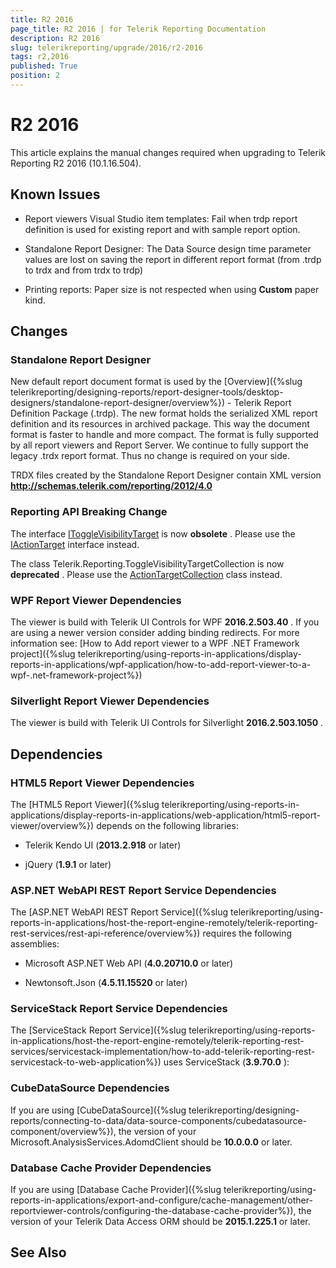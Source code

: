 ```yaml
---
title: R2 2016
page_title: R2 2016 | for Telerik Reporting Documentation
description: R2 2016
slug: telerikreporting/upgrade/2016/r2-2016
tags: r2,2016
published: True
position: 2
---
```


# R2 2016



This article explains the manual changes required when upgrading to Telerik Reporting R2 2016 (10.1.16.504).

## Known Issues

* Report viewers Visual Studio item templates: Fail when trdp report definition is used for existing report and with sample report option.             

* Standalone Report Designer: The Data Source design time parameter values are lost on saving the report in different report format               (from .trdp to trdx and from trdx to trdp)             

* Printing reports: Paper size is not respected when using __Custom__  paper kind.             

## Changes

### Standalone Report Designer

New default report document format is used by the [Overview]({%slug telerikreporting/designing-reports/report-designer-tools/desktop-designers/standalone-report-designer/overview%}) - Telerik Report Definition Package (.trdp).               The new format holds the serialized XML report definition and its resources in archived package.               This way the document format is faster to handle and more compact.               The format is fully supported by all report viewers and Report Server.               We continue to fully support the legacy .trdx report format. Thus no change is required on your side.             

TRDX files created by the Standalone Report Designer contain XML version __http://schemas.telerik.com/reporting/2012/4.0__ 

### Reporting API Breaking Change

The interface  [IToggleVisibilityTarget](/reporting/api/Telerik.Reporting.IToggleVisibilityTarget)  is now __obsolete__ .               Please use the  [IActionTarget](/reporting/api/Telerik.Reporting.IActionTarget) interface instead.             

The class Telerik.Reporting.ToggleVisibilityTargetCollection is now __deprecated__ .               Please use the  [ActionTargetCollection](/reporting/api/Telerik.Reporting.ActionTargetCollection) class instead.             

### WPF Report Viewer Dependencies

The viewer is build with Telerik UI Controls for WPF __2016.2.503.40__ . If you are using a newer version consider adding binding redirects. For more information see:               [How to Add report viewer to a WPF .NET Framework project]({%slug telerikreporting/using-reports-in-applications/display-reports-in-applications/wpf-application/how-to-add-report-viewer-to-a-wpf-.net-framework-project%})

### Silverlight Report Viewer Dependencies

The viewer is build with Telerik UI Controls for Silverlight __2016.2.503.1050__ .             

## Dependencies

### HTML5 Report Viewer Dependencies

The [HTML5 Report Viewer]({%slug telerikreporting/using-reports-in-applications/display-reports-in-applications/web-application/html5-report-viewer/overview%}) depends on the following libraries:             

* Telerik Kendo UI (__2013.2.918__  or later)                 

* jQuery (__1.9.1__  or later)                 

### ASP.NET WebAPI REST Report Service Dependencies

The [ASP.NET WebAPI REST Report Service]({%slug telerikreporting/using-reports-in-applications/host-the-report-engine-remotely/telerik-reporting-rest-services/rest-api-reference/overview%}) requires the following assemblies:             

* Microsoft ASP.NET Web API (__4.0.20710.0__  or later)                 

* Newtonsoft.Json (__4.5.11.15520__  or later)                 

### ServiceStack Report Service Dependencies

The [ServiceStack Report Service]({%slug telerikreporting/using-reports-in-applications/host-the-report-engine-remotely/telerik-reporting-rest-services/servicestack-implementation/how-to-add-telerik-reporting-rest-servicestack-to-web-application%}) uses               ServiceStack (__3.9.70.0__ ):             

### CubeDataSource Dependencies

If you are using [CubeDataSource]({%slug telerikreporting/designing-reports/connecting-to-data/data-source-components/cubedatasource-component/overview%}), the version of your               Microsoft.AnalysisServices.AdomdClient should be __10.0.0.0__  or later.             

### Database Cache Provider Dependencies

If you are using [Database Cache Provider]({%slug telerikreporting/using-reports-in-applications/export-and-configure/cache-management/other-reportviewer-controls/configuring-the-database-cache-provider%}), the version of your               Telerik Data Access ORM should be __2015.1.225.1__  or later.             

## See Also


